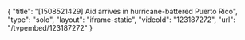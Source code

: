 {
    "title": "[1508521429] Aid arrives in hurricane-battered Puerto Rico",
    "type": "solo",
    "layout": "iframe-static",
    "videoId": "123187272",
    "url": "\/tvpembed\/123187272"
}